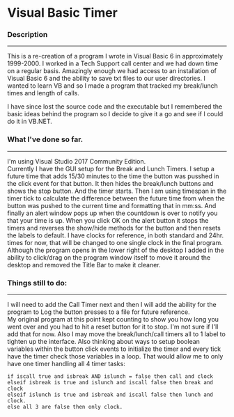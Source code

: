 # Visual Basic Timer

### Description
------
This is a re-creation of a program I wrote in Visual Basic 6 in approximately 1999-2000.  I worked in a Tech Support call center and we had down time on a regular basis.  Amazingly enough we had access to an installation of Visual Basic 6 and the ability to save txt files to our user directories.  I wanted to learn VB and so I made a program that tracked my break/lunch times and length of calls. 

I have since lost the source code and the executable but I remembered the basic ideas behind the program so I decide to give it a go and see if I could do it in VB.NET.  

### What I've done so far.
------
I'm using Visual Studio 2017 Community Edition.  
Currently I have the GUI setup for the Break and Lunch Timers.  I setup a future time that adds 15/30 minutes to the time the button was pusshed in the click event for that button. It then hides the break/lunch buttons and shows the stop button.  And the timer starts. Then I am using timespan in the timer tick to calculate the difference between the future time from when the button was pushed to the current time and formatting that in mm:ss.  And finally an alert window pops up when the countdown is over to notify you that your time is up. When you click OK on the alert button it stops the timers and reverses the show/hide methods for the button and then resets the labels to default.
I have clocks for reference, in both standard and 24hr. times for now, that will be changed to one single clock in the final program.  Although the program opens in the lower right of the desktop I added in the ability to click/drag on the program window itself to move it around the desktop and removed the Title Bar to make it cleaner.

### Things still to do:
------
I will need to add the Call Timer next and then I will add the ability for the program to Log the button presses to a file for future reference.  
My original program at this point kept counting to show you how long you went over and you had to hit a reset button for it to stop.  I'm not sure if I'll add that for now.
Also I may move the break/lunch/call timers all to 1 label to tighten up the interface.
Also thinking about ways to setup boolean variables within the button click events to initialize the timer and every tick have the timer check those variables in a loop.  That would allow me to only have one timer handling all 4 timer tasks:  
 
 ```
 if iscall true and isbreak AND islunch = false then call and clock
 elseif isbreak is true and islunch and iscall false then break and clock
 elseif islunch is true and isbreak and iscall false then lunch and clock.
 else all 3 are false then only clock.
 ```
